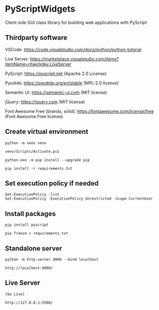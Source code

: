 # PyScriptWidgets
Client side GUI class library for building web applications with PyScript


## Thirdparty software
VSCode: https://code.visualstudio.com/docs/python/python-tutorial

Live Server: https://marketplace.visualstudio.com/items?itemName=ritwickdey.LiveServer

PyScript: https://pyscript.net (Apache 2.0 License)

Pyodide: https://pyodide.org/en/stable (MPL-2.0 license)

Semantic UI: https://semantic-ui.com (MIT license)

jQuery: https://jquery.com (MIT license)

Font Awesome Free [brands, solid]: https://fontawesome.com/license/free (Font Awesome Free license)


## Create virtual environment
```
python -m venv venv

venv/Scripts/Activate.ps1

python.exe -m pip install --upgrade pip

pip install -r requirements.txt
```

## Set execution policy if needed
```
Get-ExecutionPolicy -list
Set-ExecutionPolicy -ExecutionPolicy Unrestricted -Scope CurrentUser
```

## Install packages 
```
pip install pyscript

pip freeze > requirements.txt
```

## Standalone server
```
python -m http.server 8000 --bind localhost

http://localhost:8000/
```


## Live Server
```
[Go Live]

http://127.0.0.1:5500/
```
